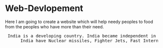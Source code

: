 # Web-Devlopement
Here I am going to create a website which will help needy peoples to food from the peoples who have more than their need.
<html>
  <head>
    <title> India is a Developing country </title>
    <body> 
      <pre> India is a developing country. India became independent in !947. 
      India have Nuclear missiles, Fighter Jets, Fast Internet etc.
      </pre>
    </body>
  </head>
  </html>
  
